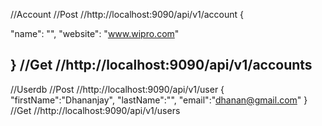 //Account
//Post
//http://localhost:9090/api/v1/account
{
  
  "name": "",
  "website": "www.wipro.com"

}
//Get
//http://localhost:9090/api/v1/accounts
----------------------------------------------------------------------------------------
//Userdb
//Post
//http://localhost:9090/api/v1/user
{
    "firstName":"Dhananjay",
    "lastName":"",
    "email":"dhanan@gmail.com"
}
//Get
//http://localhost:9090/api/v1/users

